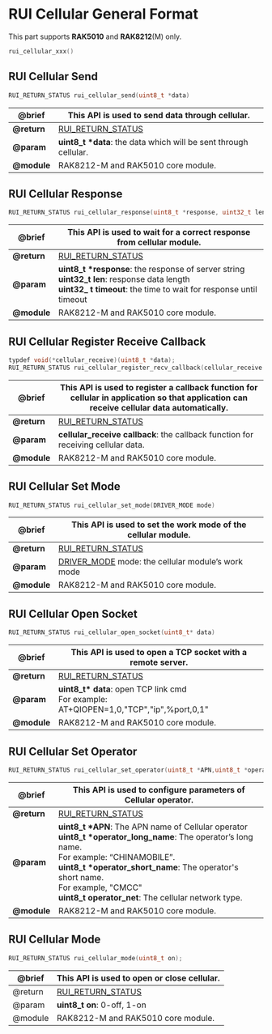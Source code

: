 # RUI Cellular General Format

This part supports **RAK5010** and **RAK8212**(M) only.

```C
rui_cellular_xxx()
```

## RUI Cellular Send

```C
RUI_RETURN_STATUS rui_cellular_send(uint8_t *data)
```

| @brief | This API is used to send data through cellular. | 
| ---- | ---- | 
| **@return** | <a href="/RUI/#rui-return-status.html" target="blank">RUI_RETURN_STATUS</a> | 
| **@param** | __uint8_t *data__: the data which will be sent through cellular. | 
| **@module** | RAK8212-M and RAK5010 core module. | 

## RUI Cellular Response

```C
RUI_RETURN_STATUS rui_cellular_response(uint8_t *response, uint32_t len, uint32_t timeout)
```


| @brief | This API is used to wait for a correct response from cellular module. | 
| ---- | ---- | 
| **@return&nbsp;** | <a href="/RUI/#rui-return-status.html" target="blank">RUI_RETURN_STATUS</a> | 
| **@param** | __uint8_t *response__: the response of server string <br> **uint32_t len**: response data length <br> **uint32_ t timeout**: the time to wait for response until timeout | 
| **@module** | RAK8212-M and RAK5010 core module. | 

## RUI Cellular Register Receive Callback

```C
typdef void(*cellular_receive)(uint8_t *data);
RUI_RETURN_STATUS rui_cellular_register_recv_callback(cellular_receive callback)
```

| @brief | This API is used to register a callback function for cellular in application so that application can receive cellular data automatically. | 
| ---- | ---- | 
| **@return** | <a href="/RUI/#rui-return-status.html" target="blank">RUI_RETURN_STATUS</a> | 
| **@param** | **cellular_receive callback**: the callback function for receiving cellular data. | 
| **@module** | RAK8212-M and RAK5010 core module. | 


## RUI Cellular Set Mode

```C
RUI_RETURN_STATUS rui_cellular_set_mode(DRIVER_MODE mode)
```

| @brief | This API is used to set the work mode of the cellular module. | 
| ---- | ---- | 
| **@return** | <a href="/RUI/#rui-return-status.html" target="blank">RUI_RETURN_STATUS</a> | 
| **@param** | <a href="/RUI/#driver-mode.html" target="blank">DRIVER_MODE</a> mode: the cellular module’s work mode | 
| **@module** | RAK8212-M and RAK5010 core module. | 

## RUI Cellular Open Socket

```C
RUI_RETURN_STATUS rui_cellular_open_socket(uint8_t* data)
```

| @brief | This API is used to open a TCP socket with a remote server. | 
| ---- | ---- | 
| **@return** | <a href="/RUI/#rui-return-status.html" target="blank">RUI_RETURN_STATUS</a> | 
| **@param** | __uint8_t* data__: open TCP link cmd <br> For example: AT+QIOPEN=1,0,"TCP","ip",%port,0,1" | 
| **@module** | RAK8212-M and RAK5010 core module. | 


## RUI Cellular Set Operator

```C
RUI_RETURN_STATUS rui_cellular_set_operator(uint8_t *APN,uint8_t *operator_long_name,uint8_t *operator_short_name,uint8_t operator_net)
```

| @brief | This API is used to configure parameters of Cellular operator. | 
| ---- | ---- | 
| **@return** | <a href="/RUI/#rui-return-status.html" target="blank">RUI_RETURN_STATUS</a> | 
| **@param** | __uint8_t *APN__: The APN name of Cellular operator <br> __uint8_t *operator_long_name__: The operator’s long name. <br> For example: “CHINAMOBILE”. <br> __uint8_t *operator_short_name__: The operator's short name. <br> For example, "CMCC" <br> __uint8_t operator_net__: The cellular network type. | 
| **@module** | RAK8212-M and RAK5010 core module. | 


## RUI Cellular Mode

```C
RUI_RETURN_STATUS rui_cellular_mode(uint8_t on);
```

| @brief | This API is used to open or close cellular. | 
| ---- | ---- | 
| @return | <a href="/RUI/#rui-return-status.html" target="blank">RUI_RETURN_STATUS</a> | 
| @param | **uint8_t on**: 0-off, 1-on | 
| @module | RAK8212-M and RAK5010 core module. | 



